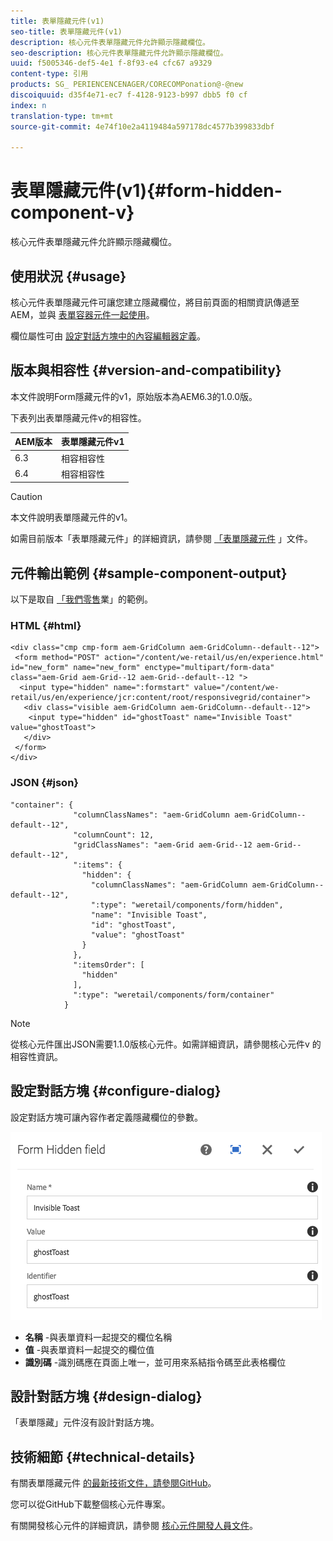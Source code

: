 ```yaml
---
title: 表單隱藏元件(v1)
seo-title: 表單隱藏元件(v1)
description: 核心元件表單隱藏元件允許顯示隱藏欄位。
seo-description: 核心元件表單隱藏元件允許顯示隱藏欄位。
uuid: f5005346-def5-4e1 f-8f93-e4 cfc67 a9329
content-type: 引用
products: SG_ PERIENCENCENAGER/CORECOMPonation@-@new
discoiquuid: d35f4e71-ec7 f-4128-9123-b997 dbb5 f0 cf
index: n
translation-type: tm+mt
source-git-commit: 4e74f10e2a4119484a597178dc4577b399833dbf

---
```



# 表單隱藏元件(v1){#form-hidden-component-v}

核心元件表單隱藏元件允許顯示隱藏欄位。

## 使用狀況 {#usage}

核心元件表單隱藏元件可讓您建立隱藏欄位，將目前頁面的相關資訊傳遞至AEM，並與 [表單容器元件一起使用](form-container.md)。

欄位屬性可由 [設定對話方塊中的內容編輯器定義](#configure-dialog)。

## 版本與相容性 {#version-and-compatibility}

本文件說明Form隱藏元件的v1，原始版本為AEM6.3的1.0.0版。

下表列出表單隱藏元件v的相容性。

| AEM版本 | 表單隱藏元件v1 |
|--- |--- |
| 6.3 | 相容相容性 |
| 6.4 | 相容相容性 |

>[!CAUTION]
>
>本文件說明表單隱藏元件的v1。
>
>如需目前版本「表單隱藏元件」的詳細資訊，請參閱 [「表單隱藏元件](form-hidden.md) 」文件。

## 元件輸出範例 {#sample-component-output}

以下是取自 [「我們零售](https://helpx.adobe.com/experience-manager/6-4/sites/developing/using/we-retail.html)業」的範例。

### HTML {#html}

```
<div class="cmp cmp-form aem-GridColumn aem-GridColumn--default--12">
 <form method="POST" action="/content/we-retail/us/en/experience.html" id="new_form" name="new_form" enctype="multipart/form-data" class="aem-Grid aem-Grid--12 aem-Grid--default--12 ">
  <input type="hidden" name=":formstart" value="/content/we-retail/us/en/experience/jcr:content/root/responsivegrid/container">
   <div class="visible aem-GridColumn aem-GridColumn--default--12">
    <input type="hidden" id="ghostToast" name="Invisible Toast" value="ghostToast">
   </div>
 </form>
</div>
```

### JSON {#json}

```
"container": {
              "columnClassNames": "aem-GridColumn aem-GridColumn--default--12",
              "columnCount": 12,
              "gridClassNames": "aem-Grid aem-Grid--12 aem-Grid--default--12",
              ":items": {
                "hidden": {
                  "columnClassNames": "aem-GridColumn aem-GridColumn--default--12",
                  ":type": "weretail/components/form/hidden",
                  "name": "Invisible Toast",
                  "id": "ghostToast",
                  "value": "ghostToast"
                }
              },
              ":itemsOrder": [
                "hidden"
              ],
              ":type": "weretail/components/form/container"
            }
```

>[!NOTE]
>
>從核心元件匯出JSON需要1.1.0版核心元件。如需詳細資訊，請參閱核心元件v [](versions.md#release-history-and-compatibility) 的相容性資訊。

## 設定對話方塊 {#configure-dialog}

設定對話方塊可讓內容作者定義隱藏欄位的參數。

![](assets/chlimage_1-26.png)

* **名稱** -與表單資料一起提交的欄位名稱
* **值** -與表單資料一起提交的欄位值
* **識別碼** -識別碼應在頁面上唯一，並可用來系結指令碼至此表格欄位

## 設計對話方塊 {#design-dialog}

「表單隱藏」元件沒有設計對話方塊。

## 技術細節 {#technical-details}

有關表單隱藏元件 [的最新技術文件，請參閱GitHub](https://github.com/adobe/aem-core-wcm-components/tree/master/content/src/content/jcr_root/apps/core/wcm/components/form/hidden/v1/hidden)。

您可以從GitHub下載整個核心元件專案。

有關開發核心元件的詳細資訊，請參閱 [核心元件開發人員文件](developing.md)。

